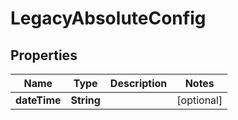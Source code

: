 

# LegacyAbsoluteConfig


## Properties

Name | Type | Description | Notes
------------ | ------------- | ------------- | -------------
**dateTime** | **String** |  |  [optional]



